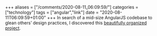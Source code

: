 +++
aliases = ["/comments/2020-08-11_06:09:59/"]
categories = ["technology"]
tags = ["angular","link"]
date = "2020-08-11T06:09:59+01:00"
+++
In search of a mid-size AngularJS codebase to glean others’ design practices, I discovered this [beautifully organized project](https://akveo.github.io/ngx-admin/).

